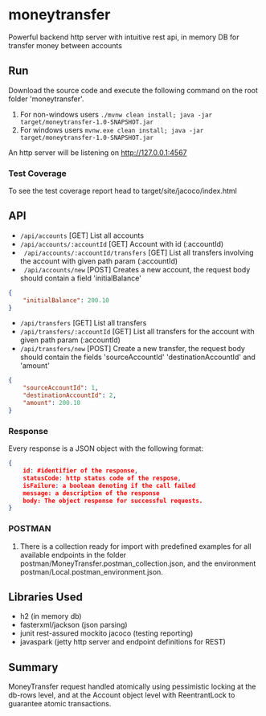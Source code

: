 # moneytransfer
Powerful backend http server with intuitive rest api, in memory DB for transfer money between accounts

## Run
Download the source code and execute the following command on the root folder 'moneytransfer'.

1. For non-windows users ``` ./mvnw clean install; java -jar target/moneytransfer-1.0-SNAPSHOT.jar ```
1. For windows users ```mvnw.exe clean install; java -jar target/moneytransfer-1.0-SNAPSHOT.jar```

An http server will be listening on http://127.0.0.1:4567

### Test Coverage
To see the test coverage report head to target/site/jacoco/index.html


## API
* ``` /api/accounts ``` [GET] List all accounts
* ``` /api/accounts/:accountId ``` [GET] Account with id (:accountId)
* ``` /api/accounts/:accountId/transfers``` [GET] List all transfers involving the account with given path param (:accountId)
* ``` /api/accounts/new``` [POST] Creates a new account, the request body should contain a field 'initialBalance'
```json 
{
    "initialBalance": 200.10
}
```
*  ```/api/transfers``` [GET] List all transfers
* ``` /api/transfers/:accountId ``` [GET] List all transfers for the account with given path param (:accountId)
* ``` /api/transfers/new ``` [POST] Create a new transfer, the request body should contain the fields 'sourceAccountId' 'destinationAccountId' and 'amount'
```json 
{
    "sourceAccountId": 1,
    "destinationAccountId": 2,
    "amount": 200.10
}
```

### Response
Every response is a JSON object with the following format:
```json 
{
    id: #identifier of the response,
    statusCode: http status code of the respose,
    isFailure: a boolean denoting if the call failed
    message: a description of the response
    body: The object response for successful requests.
}
```

### POSTMAN

1. There is a collection ready for import with predefined examples for all available endpoints in the folder postman/MoneyTransfer.postman_collection.json, 
and the environment postman/Local.postman_environment.json.

## Libraries Used

* h2 (in memory db)
* fasterxml/jackson (json parsing)
* junit rest-assured mockito jacoco (testing reporting)
* javaspark (jetty http server and endpoint definitions for REST)

## Summary
MoneyTransfer request handled atomically using pessimistic locking at the db-rows level, and at the 
Account object level with ReentrantLock to guarantee atomic transactions.


